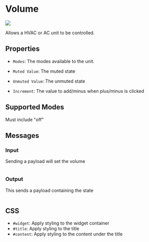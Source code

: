 # Volume
![](https://raw.githubusercontent.com/haydendonald/NodeRed-Dashbored/main/img/widgets/HVAC.png)

Allows a HVAC or AC unit to be controlled.

## Properties
* `Modes`: The modes available to the unit.


* `Muted Value`: The muted state
* `Unmuted Value`: The unmuted state
* `Increment`: The value to add/minus when plus/minus is clicked

## Supported Modes
Must include "off"

## Messages
### Input
Sending a payload will set the volume
```
```

### Output
This sends a payload containing the state
```
```

## CSS
* `#widget`: Apply styling to the widget container
* `#title`: Apply styling to the title
* `#content`: Apply styling to the content under the title